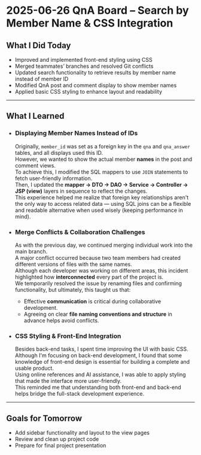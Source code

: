 # 2025-06-26 QnA Board – Search by Member Name & CSS Integration

## What I Did Today

- Improved and implemented front-end styling using CSS  
- Merged teammates’ branches and resolved Git conflicts  
- Updated search functionality to retrieve results by member name instead of member ID  
- Modified QnA post and comment display to show member names  
- Applied basic CSS styling to enhance layout and readability

---

## What I Learned

- ### Displaying Member Names Instead of IDs 
  Originally, `member_id` was set as a foreign key in the `qna` and `qna_answer` tables, and all displays used this ID.  
  However, we wanted to show the actual member **names** in the post and comment views.  
  To achieve this, I modified the SQL mappers to use `JOIN` statements to fetch user-friendly information.  
  Then, I updated the **mapper → DTO → DAO → Service → Controller → JSP (view)** layers in sequence to reflect the changes.  
  This experience helped me realize that foreign key relationships aren't the only way to access related data — using SQL joins can be a flexible and readable alternative when used wisely (keeping performance in mind).

- ### Merge Conflicts & Collaboration Challenges
  As with the previous day, we continued merging individual work into the main branch.  
  A major conflict occurred because two team members had created different versions of files with the same names.  
  Although each developer was working on different areas, this incident highlighted how **interconnected** every part of the project is.  
  We temporarily resolved the issue by renaming files and confirming functionality, but ultimately, this taught us that:
  - Effective **communication** is critical during collaborative development.
  - Agreeing on clear **file naming conventions and structure** in advance helps avoid conflicts.

- ### CSS Styling & Front-End Integration 
  Besides back-end tasks, I spent time improving the UI with basic CSS.  
  Although I'm focusing on back-end development, I found that some knowledge of front-end design is essential for building a complete and usable product.  
  Using online references and AI assistance, I was able to apply styling that made the interface more user-friendly.  
  This reminded me that understanding both front-end and back-end helps bridge the full-stack development experience.

---

## Goals for Tomorrow

- Add sidebar functionality and layout to the view pages  
- Review and clean up project code  
- Prepare for final project presentation
